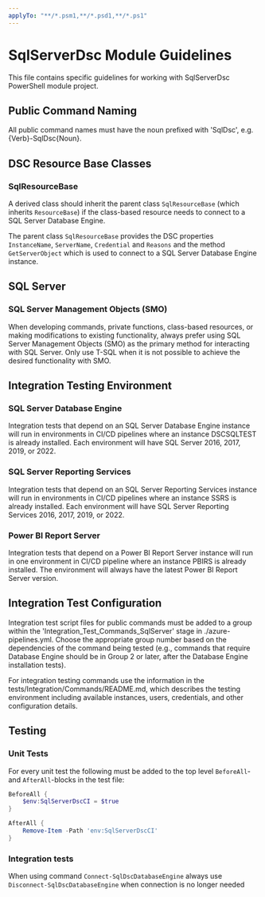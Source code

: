 ```yaml
---
applyTo: "**/*.psm1,**/*.psd1,**/*.ps1"
---
```


# SqlServerDsc Module Guidelines

This file contains specific guidelines for working with SqlServerDsc PowerShell module project.

## Public Command Naming

All public command names must have the noun prefixed with 'SqlDsc', e.g.
{Verb}-SqlDsc{Noun}.

## DSC Resource Base Classes

### SqlResourceBase

A derived class should inherit the parent class `SqlResourceBase` (which inherits `ResourceBase`)
if the class-based resource needs to connect to a SQL Server Database Engine.

The parent class `SqlResourceBase` provides the DSC properties `InstanceName`,
`ServerName`, `Credential` and `Reasons` and the method `GetServerObject`
which is used to connect to a SQL Server Database Engine instance.

## SQL Server

### SQL Server Management Objects (SMO)

When developing commands, private functions, class-based resources, or making
modifications to existing functionality, always prefer using SQL Server
Management Objects (SMO) as the primary method for interacting with SQL Server.
Only use T-SQL when it is not possible to achieve the desired functionality
with SMO.

## Integration Testing Environment

### SQL Server Database Engine

Integration tests that depend on an SQL Server Database Engine instance
will run in environments in CI/CD pipelines where an instance DSCSQLTEST
is already installed. Each environment will have SQL Server 2016, 2017,
2019, or 2022.

### SQL Server Reporting Services

Integration tests that depend on an SQL Server Reporting Services instance
will run in environments in CI/CD pipelines where an instance SSRS is already
installed. Each environment will have SQL Server Reporting Services 2016,
2017, 2019, or 2022.

### Power BI Report Server

Integration tests that depend on a Power BI Report Server instance
will run in one environment in CI/CD pipeline where an instance PBIRS is
already installed. The environment will always have the latest Power BI
Report Server version.

## Integration Test Configuration

Integration test script files for public commands must be added to a group
within the 'Integration_Test_Commands_SqlServer' stage in ./azure-pipelines.yml.
Choose the appropriate group number based on the dependencies of the command
being tested (e.g., commands that require Database Engine should be in Group 2
or later, after the Database Engine installation tests).

For integration testing commands use the information in the
tests/Integration/Commands/README.md, which describes the testing environment
including available instances, users, credentials, and other configuration
details.

## Testing

### Unit Tests

For every unit test the following must be added to the top level `BeforeAll`- and `AfterAll`-blocks in the test file:

```powershell
BeforeAll {
    $env:SqlServerDscCI = $true
}

AfterAll {
    Remove-Item -Path 'env:SqlServerDscCI'
}
```

### Integration tests

When using command `Connect-SqlDscDatabaseEngine` always use `Disconnect-SqlDscDatabaseEngine` when connection is no longer needed
